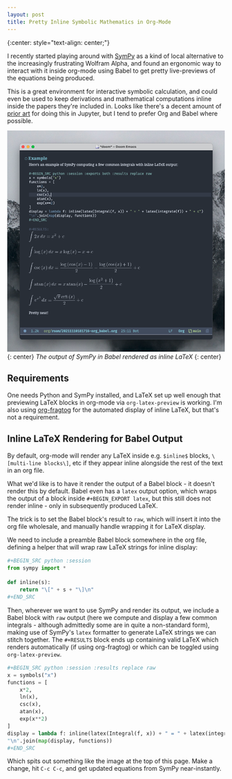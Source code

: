 ```yaml
---
layout: post
title: Pretty Inline Symbolic Mathematics in Org-Mode
---
```


{:center: style="text-align: center;"}

I recently started playing around with [SymPy](https://www.sympy.org) as a kind of local alternative to the increasingly frustrating Wolfram Alpha, and found an ergonomic way to interact with it inside org-mode using Babel to get pretty live-previews of the equations being produced.

This is a great environment for interactive symbolic calculation, and could even be used to keep derivations and mathematical computations inline inside the papers they're included in. Looks like there's a decent amount of [prior art](https://dynamics-and-control.readthedocs.io/en/latest/0_Getting_Started/Notebook%20introduction.html) for doing this in Jupyter, but I tend to prefer Org and Babel where possible.

![](/img/sympy-emacs.png)
{: center}
*The output of SymPy in Babel rendered as inline LaTeX*
{: center}

## Requirements

One needs Python and SymPy installed, and LaTeX set up well enough that previewing LaTeX blocks in org-mode via `org-latex-preview` is working. I'm also using [org-fragtog](https://github.com/io12/org-fragtog) for the automated display of inline LaTeX, but that's not a requirement.

## Inline LaTeX Rendering for Babel Output

By default, org-mode will render any LaTeX inside e.g. `$inline$` blocks, `\[multi-line blocks\]`, etc if they appear inline alongside the rest of the text in an org file.

What we'd like is to have it render the output of a Babel block - it doesn't render this by default. Babel even has a `latex` output option, which wraps the output of a block inside `#+BEGIN_EXPORT latex`, but this still does not render inline - only in subsequently produced LaTeX.

The trick is to set the Babel block's result to `raw`, which will insert it into the org file wholesale, and manually handle wrapping it for LaTeX display.

We need to include a preamble Babel block somewhere in the org file, defining a helper that will wrap raw LaTeX strings for inline display:

```python
#+BEGIN_SRC python :session
from sympy import *

def inline(s):
    return "\[" + s + "\]\n"
#+END_SRC
```

Then, wherever we want to use SymPy and render its output, we include a Babel block with `raw` output (here we compute and display a few common integrals - although admittedly some are in quite a non-standard form), making use of SymPy's `latex` formatter to generate LaTeX strings we can stitch together. The `#+RESULTS` block ends up containing valid LaTeX which renders automatically (if using org-fragtog) or which can be toggled using `org-latex-preview`.

```python
#+BEGIN_SRC python :session :results replace raw
x = symbols("x")
functions = [
    x*2,
    ln(x),
    csc(x),
    atan(x),
    exp(x**2)
]
display = lambda f: inline(latex(Integral(f, x)) + " = " + latex(integrate(f)) + " + c")
"\n".join(map(display, functions))
#+END_SRC
```

Which spits out something like the image at the top of this page. Make a change, hit `C-c C-c`, and get updated equations from SymPy near-instantly.
